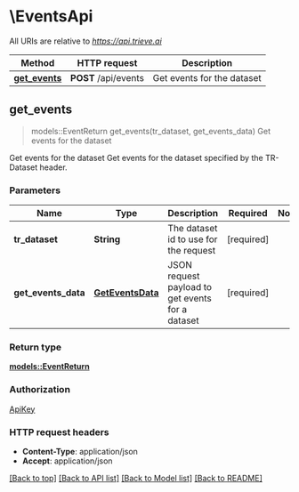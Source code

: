 # \EventsApi

All URIs are relative to *https://api.trieve.ai*

Method | HTTP request | Description
------------- | ------------- | -------------
[**get_events**](EventsApi.md#get_events) | **POST** /api/events | Get events for the dataset



## get_events

> models::EventReturn get_events(tr_dataset, get_events_data)
Get events for the dataset

Get events for the dataset  Get events for the dataset specified by the TR-Dataset header.

### Parameters


Name | Type | Description  | Required | Notes
------------- | ------------- | ------------- | ------------- | -------------
**tr_dataset** | **String** | The dataset id to use for the request | [required] |
**get_events_data** | [**GetEventsData**](GetEventsData.md) | JSON request payload to get events for a dataset | [required] |

### Return type

[**models::EventReturn**](EventReturn.md)

### Authorization

[ApiKey](../README.md#ApiKey)

### HTTP request headers

- **Content-Type**: application/json
- **Accept**: application/json

[[Back to top]](#) [[Back to API list]](../README.md#documentation-for-api-endpoints) [[Back to Model list]](../README.md#documentation-for-models) [[Back to README]](../README.md)

